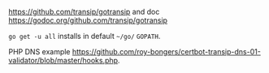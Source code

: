 
https://github.com/transip/gotransip and doc https://godoc.org/github.com/transip/gotransip
    
`go get -u all` installs in default `~/go/` `GOPATH`.  

PHP DNS example https://github.com/roy-bongers/certbot-transip-dns-01-validator/blob/master/hooks.php.